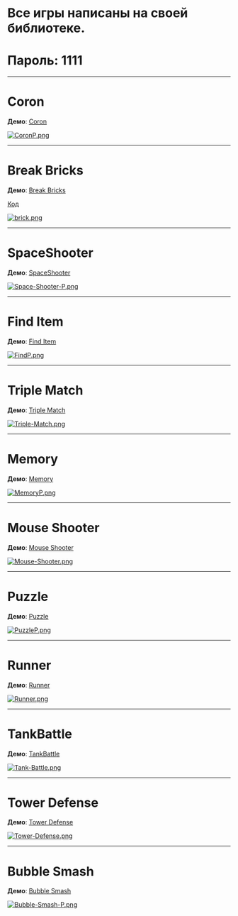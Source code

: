 # Все игры написаны на своей библиотеке.
# Пароль: 1111

***
# Coron

__Демо__: [Coron](https://tubik15.itch.io/coron)


[![CoronP.png](https://i.postimg.cc/MGc47Cvy/CoronP.png)](https://postimg.cc/yJHvBrhd)

***
# Break Bricks

__Демо__: [Break Bricks](https://tubik15.itch.io/break-bricks)  

[Код](https://github.com/kelmurzin/Break-Bricks)

[![brick.png](https://i.postimg.cc/141x3zvG/brick.png)](https://postimg.cc/GTKgMbwt)

***
# SpaceShooter

__Демо__: [SpaceShooter](https://tubik15.itch.io/space-shooter)


[![Space-Shooter-P.png](https://i.postimg.cc/Hsdk620J/Space-Shooter-P.png)](https://postimg.cc/grtpJ3Td)

***
# Find Item

__Демо__: [Find Item](https://tubik15.itch.io/find-item)


[![FindP.png](https://i.postimg.cc/MHqXj2zD/FindP.png)](https://postimg.cc/hzZKHYzz)

***
# Triple Match

__Демо__: [Triple Match](https://tubik15.itch.io/triplematch)

[![Triple-Match.png](https://i.postimg.cc/zGdngztm/Triple-Match.png)](https://postimg.cc/PCwpGjnK)

***
# Memory

__Демо__: [Memory](https://tubik15.itch.io/memory)


[![MemoryP.png](https://i.postimg.cc/TPvcH10Y/MemoryP.png)](https://postimg.cc/BjNDjqRd)

***
# Mouse Shooter

__Демо__: [Mouse Shooter](https://tubik15.itch.io/mouseshooter)


[![Mouse-Shooter.png](https://i.postimg.cc/133gRQzc/Mouse-Shooter.png)](https://postimg.cc/pp3Vk3zp)

***
# Puzzle

__Демо__: [Puzzle](https://tubik15.itch.io/puzzle)


[![PuzzleP.png](https://i.postimg.cc/pVc4cQFW/PuzzleP.png)](https://postimg.cc/s1STvhmq)

***
# Runner

__Демо__: [Runner](https://tubik15.itch.io/runner)


[![Runner.png](https://i.postimg.cc/x8Qvt43x/Runner.png)](https://postimg.cc/sQnG2K87)

***
# TankBattle

__Демо__: [TankBattle](https://tubik15.itch.io/tank-battle)


[![Tank-Battle.png](https://i.postimg.cc/fWvmM5Ks/Tank-Battle.png)](https://postimg.cc/HjVV2wRv)

***
# Tower Defense

__Демо__: [Tower Defense](https://tubik15.itch.io/tower-defense)


[![Tower-Defense.png](https://i.postimg.cc/CLq0jrQT/Tower-Defense.png)](https://postimg.cc/0bPhvnvc)

***
# Bubble Smash

__Демо__: [Bubble Smash](https://tubik15.itch.io/bubble-smash)


[![Bubble-Smash-P.png](https://i.postimg.cc/1XBbgf3P/Bubble-Smash-P.png)](https://postimg.cc/n9s3gVmw)
